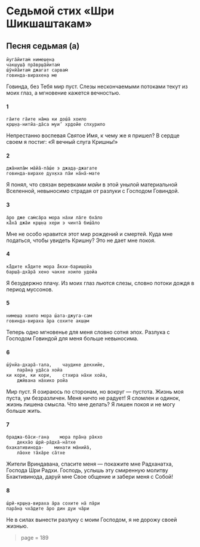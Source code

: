 # Седьмой стих «Шри Шикшаштакам»

## Песня седьмая (а)

    йуга̄йитам̇ нимеш̣ен̣а
    чакш̣уш̣а̄ пра̄вр̣ш̣а̄йитам̇
    ш́ӯнйа̄итам̇ джагат сарвам̇
    говинда-вирахен̣а ме

Говинда, без Тебя мир пуст. Слезы нескончаемыми потоками текут из моих глаз, а мгновение кажется вечностью.

#### 1

    га̄ите га̄ите на̄ма ки дош́а̄ хоило
    кр̣ш̣н̣а-нитйа-да̄са муи’ хр̣дойе спхурило

Непрестанно воспевая Святое Имя, к чему же я пришел? В сердце своем я постиг: «Я вечный слуга Кришны!»

#### 2

    джа̄нила̄м ма̄йа̄-па̄ш́е э джад̣а-джагате
    говинда-вирахе дух̣кха па̄и на̄на̄-мате

Я понял, что связан веревками *майи* в этой унылой материальной Вселенной, невыносимо страдая от разлуки с Господом Говиндой.

#### 3

    а̄ро дже сам̇са̄ра мора на̄хи ла̄ге бха̄ло
    ка̄̐ха̄ джа̄и кр̣ш̣н̣а хери э чинта̄ биш́а̄ло

Мне не особо нравится этот мир рождений и смертей. Куда мне податься, чтобы увидеть Кришну? Это не дает мне покоя.

#### 4

    ка̄̐дите ка̄̐дите мора а̄̐кхи-бариш̣ойа
    барш̣а̄-дха̄ра̄ хено чакхе хоило удойа

Я безудержно плачу. Из моих глаз льются слезы, словно потоки дождя в период муссонов.

#### 5

    нимеш̣а хоило мора ш́ата-джуга-сам
    говинда-вираха а̄ра сохите акш̣ам

Теперь одно мгновенье для меня словно сотня эпох. Разлука с Господом Говиндой для меня больше невыносима.

#### 6

    ш́ӯнйа-дхара̄-тала,    чаудике декхийе,
        пара̄н̣а уда̄са хойа
    ки кори, ки кори,    стхира на̄хи хойа,
        джӣвана на̄хико ройа

Мир пуст. Я озираюсь по сторонам, но вокруг — пустота. Жизнь моя пуста, ум безразличен. Меня ничто не радует! Я сломлен и одинок, жизнь лишена смысла. Что мне делать? Я лишен покоя и не могу больше жить.

#### 7

    браджа-ба̄си-ган̣а    мора пра̄н̣а ра̄кхо
        декха̄о ш́рӣ-ра̄дха̄-на̄тхе
    бхакативинода-    минати ма̄нийа̄,
        ла̄охе та̄ха̄ре са̄тхе

Жители Вриндавана, спасите меня — покажите мне Радханатха, Господа Шри Радхи. Господь, услышь эту смиренную молитву Бхактивинода, даруй мне Свое общение и забери меня с Собой!

#### 8

    ш́рӣ-кр̣ш̣н̣а-вираха а̄ра сохите на̄ па̄ри
    пара̄н̣а чха̄д̣ите а̄ро дин дуи ча̄ри

Не в силах вынести разлуку с моим Господом, я не дорожу своей жизнью.


> page = 189